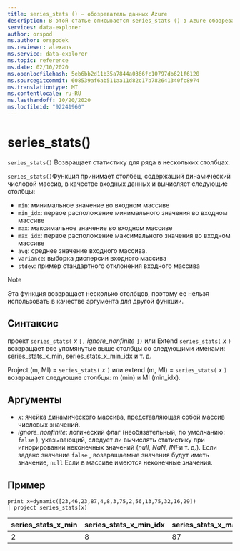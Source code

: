 ```yaml
---
title: series_stats () — обозреватель данных Azure
description: В этой статье описывается series_stats () в Azure обозреватель данных.
services: data-explorer
author: orspod
ms.author: orspodek
ms.reviewer: alexans
ms.service: data-explorer
ms.topic: reference
ms.date: 02/10/2020
ms.openlocfilehash: 5eb6bb2d11b35a7844a0366fc10797db621f6120
ms.sourcegitcommit: 608539af6ab511aa11d82c17b782641340fc8974
ms.translationtype: MT
ms.contentlocale: ru-RU
ms.lasthandoff: 10/20/2020
ms.locfileid: "92241960"
---
```

# <a name="series_stats"></a>series_stats()

`series_stats()` Возвращает статистику для ряда в нескольких столбцах.  

`series_stats()`Функция принимает столбец, содержащий динамический числовой массив, в качестве входных данных и вычисляет следующие столбцы:
* `min`: минимальное значение во входном массиве
* `min_idx`: первое расположение минимального значения во входном массиве
* `max`: максимальное значение во входном массиве
* `max_idx`: первое расположение максимального значения во входном массиве
* `avg`: среднее значение входного массива.
* `variance`: выборка дисперсии входного массива
* `stdev`: пример стандартного отклонения входного массива

> [!NOTE] 
> Эта функция возвращает несколько столбцов, поэтому ее нельзя использовать в качестве аргумента для другой функции.

## <a name="syntax"></a>Синтаксис

проект `series_stats(` *x* `[,` *ignore_nonfinite* `])` или Extend `series_stats(` *x* `)` возвращает все упомянутые выше столбцы со следующими именами: series_stats_x_min, series_stats_x_min_idx и т. д.
 
Project (m, MI) = `series_stats(` *x* `)` или extend (m, MI) = `series_stats(` *x* `)` возвращает следующие столбцы: m (min) и MI (min_idx).

## <a name="arguments"></a>Аргументы

* *x*: ячейка динамического массива, представляющая собой массив числовых значений. 
* *ignore_nonfinite*: логический флаг (необязательный, по умолчанию: `false` ), указывающий, следует ли вычислять статистику при игнорировании неконечных значений (*null*, *NaN*, *INF*и т. д.). Если задано значение `false` , возвращаемые значения будут иметь значение, `null` Если в массиве имеются неконечные значения.

## <a name="example"></a>Пример

<!-- csl: https://help.kusto.windows.net:443/Samples -->
```kusto
print x=dynamic([23,46,23,87,4,8,3,75,2,56,13,75,32,16,29]) 
| project series_stats(x)

```

|series_stats_x_min|series_stats_x_min_idx|series_stats_x_max|series_stats_x_max_idx|series_stats_x_avg|series_stats_x_stdev|series_stats_x_variance|
|---|---|---|---|---|---|---|
|2|8|87|3|32,8|28.5036338535483|812.457142857143|
